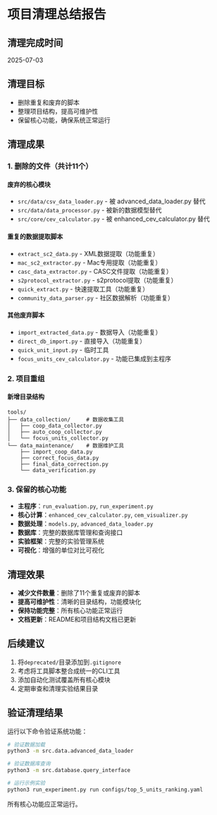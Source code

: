 # 项目清理总结报告

## 清理完成时间
2025-07-03

## 清理目标
- 删除重复和废弃的脚本
- 整理项目结构，提高可维护性
- 保留核心功能，确保系统正常运行

## 清理成果

### 1. 删除的文件（共计11个）
#### 废弃的核心模块
- `src/data/csv_data_loader.py` - 被 advanced_data_loader.py 替代
- `src/data/data_processor.py` - 被新的数据模型替代
- `src/core/cev_calculator.py` - 被 enhanced_cev_calculator.py 替代

#### 重复的数据提取脚本
- `extract_sc2_data.py` - XML数据提取（功能重复）
- `mac_sc2_extractor.py` - Mac专用提取（功能重复）
- `casc_data_extractor.py` - CASC文件提取（功能重复）
- `s2protocol_extractor.py` - s2protocol提取（功能重复）
- `quick_extract.py` - 快速提取工具（功能重复）
- `community_data_parser.py` - 社区数据解析（功能重复）

#### 其他废弃脚本
- `import_extracted_data.py` - 数据导入（功能重复）
- `direct_db_import.py` - 直接导入（功能重复）
- `quick_unit_input.py` - 临时工具
- `focus_units_cev_calculator.py` - 功能已集成到主程序

### 2. 项目重组
#### 新增目录结构
```
tools/
├── data_collection/     # 数据收集工具
│   ├── coop_data_collector.py
│   ├── auto_coop_collector.py
│   └── focus_units_collector.py
└── data_maintenance/    # 数据维护工具
    ├── import_coop_data.py
    ├── correct_focus_data.py
    ├── final_data_correction.py
    └── data_verification.py
```

### 3. 保留的核心功能
- **主程序**：`run_evaluation.py`, `run_experiment.py`
- **核心计算**：`enhanced_cev_calculator.py`, `cem_visualizer.py`
- **数据处理**：`models.py`, `advanced_data_loader.py`
- **数据库**：完整的数据库管理和查询接口
- **实验框架**：完整的实验管理系统
- **可视化**：增强的单位对比可视化

## 清理效果
- **减少文件数量**：删除了11个重复或废弃的脚本
- **提高可维护性**：清晰的目录结构，功能模块化
- **保持功能完整**：所有核心功能正常运行
- **文档更新**：README和项目结构文档已更新

## 后续建议
1. 将`deprecated/`目录添加到`.gitignore`
2. 考虑将工具脚本整合成统一的CLI工具
3. 添加自动化测试覆盖所有核心模块
4. 定期审查和清理实验结果目录

## 验证清理结果
运行以下命令验证系统功能：
```bash
# 验证数据加载
python3 -m src.data.advanced_data_loader

# 验证数据库查询
python3 -m src.database.query_interface

# 运行示例实验
python3 run_experiment.py run configs/top_5_units_ranking.yaml
```

所有核心功能应正常运行。